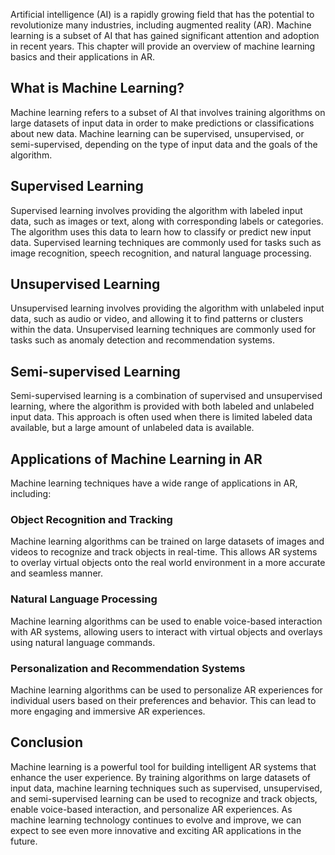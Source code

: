 
Artificial intelligence (AI) is a rapidly growing field that has the potential to revolutionize many industries, including augmented reality (AR). Machine learning is a subset of AI that has gained significant attention and adoption in recent years. This chapter will provide an overview of machine learning basics and their applications in AR.

What is Machine Learning?
-------------------------

Machine learning refers to a subset of AI that involves training algorithms on large datasets of input data in order to make predictions or classifications about new data. Machine learning can be supervised, unsupervised, or semi-supervised, depending on the type of input data and the goals of the algorithm.

Supervised Learning
-------------------

Supervised learning involves providing the algorithm with labeled input data, such as images or text, along with corresponding labels or categories. The algorithm uses this data to learn how to classify or predict new input data. Supervised learning techniques are commonly used for tasks such as image recognition, speech recognition, and natural language processing.

Unsupervised Learning
---------------------

Unsupervised learning involves providing the algorithm with unlabeled input data, such as audio or video, and allowing it to find patterns or clusters within the data. Unsupervised learning techniques are commonly used for tasks such as anomaly detection and recommendation systems.

Semi-supervised Learning
------------------------

Semi-supervised learning is a combination of supervised and unsupervised learning, where the algorithm is provided with both labeled and unlabeled input data. This approach is often used when there is limited labeled data available, but a large amount of unlabeled data is available.

Applications of Machine Learning in AR
--------------------------------------

Machine learning techniques have a wide range of applications in AR, including:

### Object Recognition and Tracking

Machine learning algorithms can be trained on large datasets of images and videos to recognize and track objects in real-time. This allows AR systems to overlay virtual objects onto the real world environment in a more accurate and seamless manner.

### Natural Language Processing

Machine learning algorithms can be used to enable voice-based interaction with AR systems, allowing users to interact with virtual objects and overlays using natural language commands.

### Personalization and Recommendation Systems

Machine learning algorithms can be used to personalize AR experiences for individual users based on their preferences and behavior. This can lead to more engaging and immersive AR experiences.

Conclusion
----------

Machine learning is a powerful tool for building intelligent AR systems that enhance the user experience. By training algorithms on large datasets of input data, machine learning techniques such as supervised, unsupervised, and semi-supervised learning can be used to recognize and track objects, enable voice-based interaction, and personalize AR experiences. As machine learning technology continues to evolve and improve, we can expect to see even more innovative and exciting AR applications in the future.
